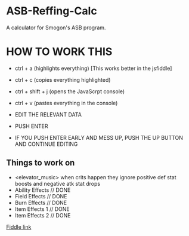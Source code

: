 # ASB-Reffing-Calc
A calculator for Smogon's ASB program.

# HOW TO WORK THIS
- ctrl + a (highlights everything) [This works better in the jsfiddle]
- ctrl + c (copies everything highlighted)
- ctrl + shift + j (opens the JavaScrpt console)
- ctrl + v (pastes everything in the console)
- EDIT THE RELEVANT DATA
- PUSH ENTER

- IF YOU PUSH ENTER EARLY AND MESS UP, PUSH THE UP BUTTON AND CONTINUE EDITING

## Things to work on

- <elevator_music> when crits happen they ignore positive def stat boosts and negative atk stat drops
- Ability Effects // DONE
- Field Effects // DONE
- Burn Effects // DONE
- Item Effects 1 // DONE
- Item Effects 2 // DONE

[Fiddle link](http://jsfiddle.net/Redew/6hjt5h8e/17/)
